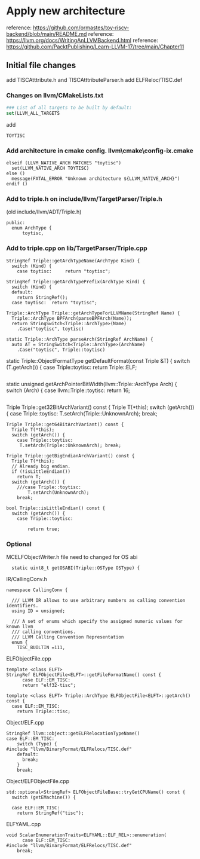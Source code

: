 # Apply new architecture
reference: https://github.com/ormastes/toy-riscv-backend/blob/main/README.md
reference: https://llvm.org/docs/WritingAnLLVMBackend.html
reference: https://github.com/PacktPublishing/Learn-LLVM-17/tree/main/Chapter11



## Initial file changes
add 
TISCAtttribute.h and TISCAtttributeParser.h
add
ELFReloc/TISC.def

### Changes on llvm/CMakeLists.txt
```cmake
### List of all targets to be built by default:
set(LLVM_ALL_TARGETS
```
add
```
TOYTISC
```

### Add architecture in cmake config. llvm\cmake\config-ix.cmake
```
elseif (LLVM_NATIVE_ARCH MATCHES "toytisc")
  set(LLVM_NATIVE_ARCH TOYTISC)
else ()
  message(FATAL_ERROR "Unknown architecture ${LLVM_NATIVE_ARCH}")
endif ()
```

### Add to triple.h on include/llvm/TargetParser/Triple.h
(old include/llvm/ADT/Triple.h)
```
public:
  enum ArchType {
	  toytisc,     
```

### Add to triple.cpp on lib/TargetParser/Triple.cpp
```
StringRef Triple::getArchTypeName(ArchType Kind) {
  switch (Kind) {
    case toytisc:     return "toytisc";
```
```
StringRef Triple::getArchTypePrefix(ArchType Kind) {
  switch (Kind) {
  default:
    return StringRef();
  case toytisc:  return "toytisc";
```
```
Triple::ArchType Triple::getArchTypeForLLVMName(StringRef Name) {
  Triple::ArchType BPFArch(parseBPFArch(Name));
  return StringSwitch<Triple::ArchType>(Name)
    .Case("toytisc", toytisc)
```
```
static Triple::ArchType parseArch(StringRef ArchName) {
  auto AT = StringSwitch<Triple::ArchType>(ArchName)
    .Case("toytisc", Triple::toytisc)
```
static Triple::ObjectFormatType getDefaultFormat(const Triple &T) {
  switch (T.getArch()) {
    case Triple::toytisc:
	    return Triple::ELF;
```
```
static unsigned getArchPointerBitWidth(llvm::Triple::ArchType Arch) {
  switch (Arch) {
  case llvm::Triple::toytisc:
	  return 16;
```
```
Triple Triple::get32BitArchVariant() const {
  Triple T(*this);
  switch (getArch()) {
	case Triple::toytisc:
     T.setArch(Triple::UnknownArch); break;
```
Triple Triple::get64BitArchVariant() const {
  Triple T(*this);
  switch (getArch()) {
	case Triple::toytisc:
     T.setArch(Triple::UnknownArch); break;
```
```
Triple Triple::getBigEndianArchVariant() const {
  Triple T(*this);
  // Already big endian.
  if (!isLittleEndian())
    return T;
  switch (getArch()) {
    ///case Triple::toytisc:
	    T.setArch(UnknownArch);
    break;
```
```
bool Triple::isLittleEndian() const {
  switch (getArch()) {
    case Triple::toytisc:

		return true;
```


### Optional
MCELFObjectWriter.h 
file need to changed for OS abi
```
  static uint8_t getOSABI(Triple::OSType OSType) {
```
IR/CallingConv.h
```
namespace CallingConv {

  /// LLVM IR allows to use arbitrary numbers as calling convention identifiers.
  using ID = unsigned;

  /// A set of enums which specify the assigned numeric values for known llvm
  /// calling conventions.
  /// LLVM Calling Convention Representation
  enum {
    TISC_BUILTIN =111,
```
ELFObjectFile.cpp
```
template <class ELFT>
StringRef ELFObjectFile<ELFT>::getFileFormatName() const {
      case ELF::EM_TISC:
      return "elf32-tisc";

template <class ELFT> Triple::ArchType ELFObjectFile<ELFT>::getArch() const {
  case ELF::EM_TISC:
    return Triple::tisc;
```

Object/ELF.cpp
```
StringRef llvm::object::getELFRelocationTypeName()
case ELF::EM_TISC:
    switch (Type) {
#include "llvm/BinaryFormat/ELFRelocs/TISC.def"
    default:
      break;
    }
    break;
```
Object/ELFObjectFile.cpp
```
std::optional<StringRef> ELFObjectFileBase::tryGetCPUName() const {
  switch (getEMachine()) {

  case ELF::EM_TISC:
    return StringRef("tisc");
```
ELFYAML.cpp
```
void ScalarEnumerationTraits<ELFYAML::ELF_REL>::enumeration(
      case ELF::EM_TISC:
#include "llvm/BinaryFormat/ELFRelocs/TISC.def"
    break;
```